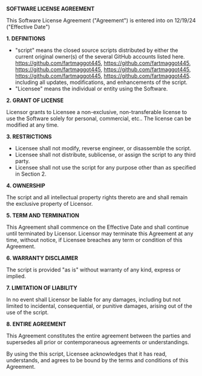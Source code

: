 


**SOFTWARE LICENSE AGREEMENT**

This Software License Agreement ("Agreement") is entered into on 12/19/24 ("Effective Date")

**1. DEFINITIONS**

* "script" means the closed source scripts distributed by either the current original owner(s) of the several GitHub accounts listed here.
https://github.com/fartmaggot445,
https://github.com/fartmaggot445,
https://github.com/fartmaggot445,
https://github.com/fartmaggot445,
https://github.com/fartmaggot445,
https://github.com/fartmaggot445.
including all updates, modifications, and enhancements of the script.
* "Licensee" means the individual or entity using the Software.

**2. GRANT OF LICENSE**

Licensor grants to Licensee a non-exclusive, non-transferable license to use the Software solely for personal, commercial, etc..
The license can be modified at any time.

**3. RESTRICTIONS**

* Licensee shall not modify, reverse engineer, or disassemble the script.
* Licensee shall not distribute, sublicense, or assign the script to any third party.
* Licensee shall not use the script for any purpose other than as specified in Section 2.

**4. OWNERSHIP**

The script and all intellectual property rights thereto are and shall remain the exclusive property of Licensor.

**5. TERM AND TERMINATION**

This Agreement shall commence on the Effective Date and shall continue until terminated by Licensor. Licensor may terminate this Agreement at any time, without notice, if Licensee breaches any term or condition of this Agreement.

**6. WARRANTY DISCLAIMER**

The script is provided "as is" without warranty of any kind, express or implied.

**7. LIMITATION OF LIABILITY**

In no event shall Licensor be liable for any damages, including but not limited to incidental, consequential, or punitive damages, arising out of the use of the script.

**8. ENTIRE AGREEMENT**

This Agreement constitutes the entire agreement between the parties and supersedes all prior or contemporaneous agreements or understandings.

By using the this script, Licensee acknowledges that it has read, understands, and agrees to be bound by the terms and conditions of this Agreement.
